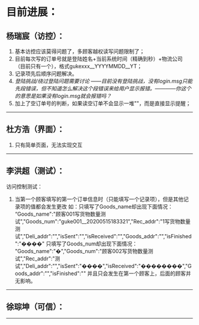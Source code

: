 目前进展：
=
杨瑞宸（访控）：
-
  1. 基本访控应该莫得问题了，多顾客越权读写问题限制了；
  2. 目前每次写的订单号就是登陆姓名+当前系统时间（精确到秒）+物流公司（目前只有一个），格式gukexxx__YYYYMMDD__YT；
  3. 记录项先后顺序问题解决。
  4. *登陆挑战/绕过登陆问题需要讨论 ——目前没有登陆挑战，没有login.msg只能先段错误，但不知道怎么解决这个段错误来给用户显示报错。————你这个的意思是如果没有login.msg就会报错吗？*
  5. 加上了空订单号的判断，如果读空订单不会显示一堆""，而是直接显示提醒；
  
----------------------------------------------------
杜方浩（界面）：
-
  1. 只有简单页面，无法实现交互

------------------------------------------------------------
李洪超（测试）：
-
访问控制测试：
  1. 当第一个顾客填写的第一个订单信息时（只能填写一个记录项），但是其他记录项的值都会发生更改
  如：只填写了Goods_name却出现下面情况：
“Goods_name":"顾客001写货物数量测试","Goods_num":"guke001__20200515183321","Rec_addr":"1写货物数量测试","Deli_addr":"","isSent":"","isReceived":"","Goods_addr":"","isFinished":"����"
只填写了Goods_num却出现下面情况：
"Goods_name":"�","Goods_num":"顾客002写货物数量测试","Rec_addr":"测试","Deli_addr":"","isSent":"����","isReceived":"��������","Goods_addr":"","isFinished":""
  并且只会发生在第一个顾客上，后面的顾客并无影响。

----------------------------------------------------------------
徐琮坤（可信）：
-



-----------------------------------------------------------------
